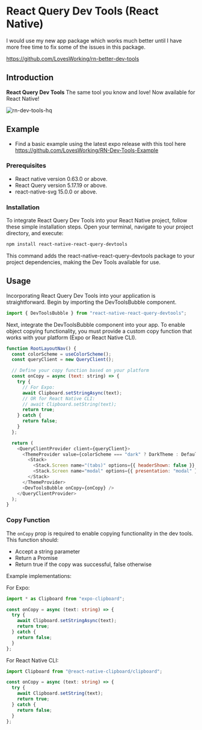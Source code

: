 # React Query Dev Tools (React Native)

I would use my new app package which works much better until I have more free time to fix some of the issues in this package.

https://github.com/LovesWorking/rn-better-dev-tools


## Introduction

**React Query Dev Tools** The same tool you know and love! Now available for React Native!

![rn-dev-tools-hq](https://github.com/LovesWorking/LovesWorking/assets/111514077/3c6a2d9f-1320-48cc-92f3-affe02f877ea)

## Example

- Find a basic example using the latest expo release with this tool here https://github.com/LovesWorking/RN-Dev-Tools-Example

### Prerequisites

- React native version 0.63.0 or above.
- React Query version 5.17.19 or above.
- react-native-svg 15.0.0 or above.

### Installation

To integrate React Query Dev Tools into your React Native project, follow these simple installation steps. Open your terminal, navigate to your project directory, and execute:

```bash
npm install react-native-react-query-devtools
```

This command adds the react-native-react-query-devtools package to your project dependencies, making the Dev Tools available for use.

## Usage

Incorporating React Query Dev Tools into your application is straightforward. Begin by importing the DevToolsBubble component.

```javascript
import { DevToolsBubble } from "react-native-react-query-devtools";
```

Next, integrate the DevToolsBubble component into your app. To enable object copying functionality, you must provide a custom copy function that works with your platform (Expo or React Native CLI).

```javascript
function RootLayoutNav() {
  const colorScheme = useColorScheme();
  const queryClient = new QueryClient();

  // Define your copy function based on your platform
  const onCopy = async (text: string) => {
    try {
      // For Expo:
      await Clipboard.setStringAsync(text);
      // OR for React Native CLI:
      // await Clipboard.setString(text);
      return true;
    } catch {
      return false;
    }
  };

  return (
    <QueryClientProvider client={queryClient}>
      <ThemeProvider value={colorScheme === "dark" ? DarkTheme : DefaultTheme}>
        <Stack>
          <Stack.Screen name="(tabs)" options={{ headerShown: false }} />
          <Stack.Screen name="modal" options={{ presentation: "modal" }} />
        </Stack>
      </ThemeProvider>
      <DevToolsBubble onCopy={onCopy} />
    </QueryClientProvider>
  );
}
```

### Copy Function

The `onCopy` prop is required to enable copying functionality in the dev tools. This function should:

- Accept a string parameter
- Return a Promise<boolean>
- Return true if the copy was successful, false otherwise

Example implementations:

For Expo:

```typescript
import * as Clipboard from "expo-clipboard";

const onCopy = async (text: string) => {
  try {
    await Clipboard.setStringAsync(text);
    return true;
  } catch {
    return false;
  }
};
```

For React Native CLI:

```typescript
import Clipboard from "@react-native-clipboard/clipboard";

const onCopy = async (text: string) => {
  try {
    await Clipboard.setString(text);
    return true;
  } catch {
    return false;
  }
};
```
